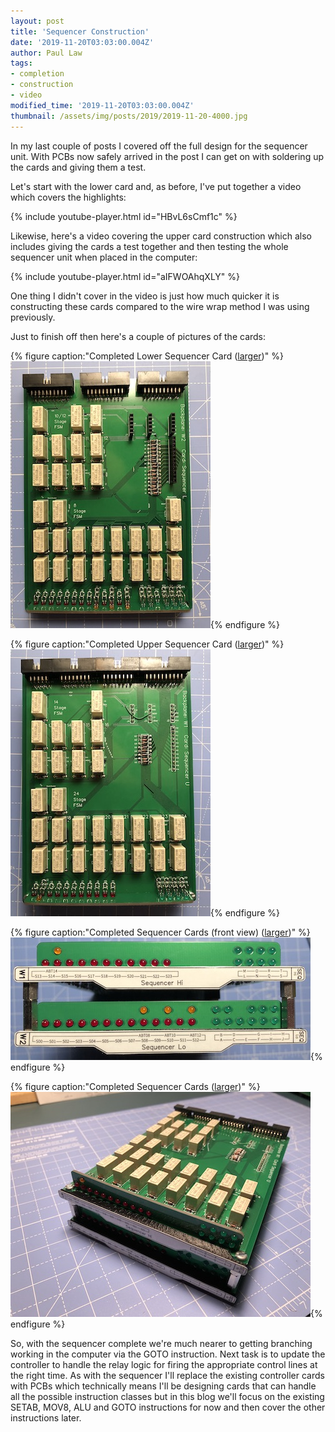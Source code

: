 ```yaml
---
layout: post
title: 'Sequencer Construction'
date: '2019-11-20T03:03:00.004Z'
author: Paul Law
tags:
- completion
- construction
- video
modified_time: '2019-11-20T03:03:00.004Z'
thumbnail: /assets/img/posts/2019/2019-11-20-4000.jpg
---
```


In my last couple of posts I covered off the full design for the sequencer unit. With PCBs now safely arrived in the post I
can get on with soldering up the cards and giving them a test.

Let's start with the lower card and, as before, I've put together a video which covers the highlights:

{% include youtube-player.html id="HBvL6sCmf1c" %}

Likewise, here's a video covering the upper card construction which also includes giving the cards a test together and then testing the whole sequencer unit when placed in the computer:

{% include youtube-player.html id="aIFWOAhqXLY" %}

One thing I didn't cover in the video is just how much quicker it is constructing these cards compared to the wire wrap method
I was using previously.

Just to finish off then here's a couple of pictures of the cards:

{% figure caption:"Completed Lower Sequencer Card ([larger](/assets/img/pages/sql-1002.jpg))" %}![Completed Lower Sequencer Card](/assets/img/posts/2019/2019-11-20-0000.jpg){% endfigure %}

{% figure caption:"Completed Upper Sequencer Card ([larger](/assets/img/pages/sqh-1002.jpg))" %}![Completed Upper Sequencer Card](/assets/img/posts/2019/2019-11-20-0001.jpg){% endfigure %}

{% figure caption:"Completed Sequencer Cards (front view) ([larger](/assets/img/posts/2019/2019-11-20-1002.jpg))" %}![Completed Sequencer Cards (front view)](/assets/img/posts/2019/2019-11-20-0002.jpg){% endfigure %}

{% figure caption:"Completed Sequencer Cards ([larger](/assets/img/posts/2019/2019-11-20-1003.jpg))" %}![Completed Sequencer Cards](/assets/img/posts/2019/2019-11-20-0003.jpg){% endfigure %}

So, with the sequencer complete we're much nearer to getting branching working in the computer via the GOTO instruction. Next task is to update the controller to handle the relay logic for firing the appropriate control lines at the right time. As with the sequencer I'll replace the existing controller cards with PCBs which technically means I'll be designing cards that can handle all the possible instruction classes but in this blog we'll focus on the existing SETAB, MOV8, ALU and GOTO instructions for now and then cover the other instructions later.
